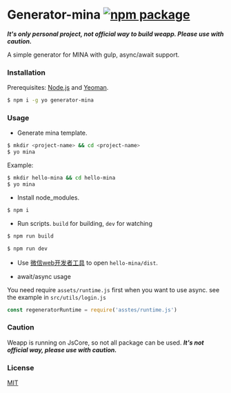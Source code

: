 # Generator-mina [![npm package](https://img.shields.io/npm/v/vue-cli.svg)](https://www.npmjs.com/package/generator-mina)

***It's only personal project, not official way to build weapp. Please use with caution.***

A simple generator for MINA with gulp, async/await support.

### Installation

Prerequisites: [Node.js](https://nodejs.org/en/) and [Yeoman](http://yeoman.io/).

``` bash
$ npm i -g yo generator-mina
```

### Usage

- Generate mina template.

``` bash
$ mkdir <project-name> && cd <project-name>
$ yo mina
```

Example:

``` bash
$ mkdir hello-mina && cd hello-mina
$ yo mina
```

- Install node_modules.
``` bash
$ npm i
```

- Run scripts.
  `build` for building, `dev` for watching
``` bash
$ npm run build
```
``` bash
$ npm run dev
```
- Use [微信web开发者工具](https://mp.weixin.qq.com/debug/wxadoc/dev/devtools/download.html?t=1474644089359) to open `hello-mina/dist`.

- await/async usage

You need require `assets/runtime.js` first when you want to use async. see the example in `src/utils/login.js`

```js
const regeneratorRuntime = require('asstes/runtime.js')
```
### Caution

Weapp is running on JsCore, so not all package can be used. ***It's not official way, please use with caution.***

### License

[MIT](http://opensource.org/licenses/MIT)
